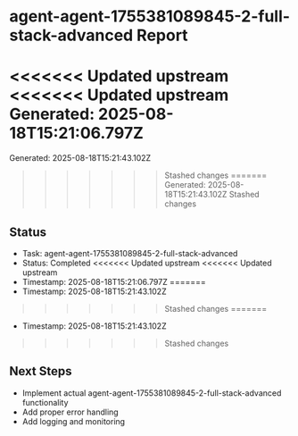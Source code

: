 # agent-agent-1755381089845-2-full-stack-advanced Report

<<<<<<< Updated upstream
<<<<<<< Updated upstream
Generated: 2025-08-18T15:21:06.797Z
=======
Generated: 2025-08-18T15:21:43.102Z
>>>>>>> Stashed changes
=======
Generated: 2025-08-18T15:21:43.102Z
>>>>>>> Stashed changes

## Status
- Task: agent-agent-1755381089845-2-full-stack-advanced
- Status: Completed
<<<<<<< Updated upstream
<<<<<<< Updated upstream
- Timestamp: 2025-08-18T15:21:06.797Z
=======
- Timestamp: 2025-08-18T15:21:43.102Z
>>>>>>> Stashed changes
=======
- Timestamp: 2025-08-18T15:21:43.102Z
>>>>>>> Stashed changes

## Next Steps
- Implement actual agent-agent-1755381089845-2-full-stack-advanced functionality
- Add proper error handling
- Add logging and monitoring
